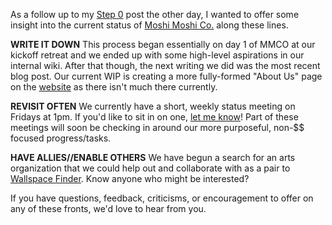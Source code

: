 As a follow up to my [Step 0](http://dojo4.com/blog/step-0-getting-started-building-a-purposeful-organization) post the other day, I wanted to offer some insight into the current status of [Moshi Moshi Co.](http://gomoshimoshi.com/) along these lines.

__WRITE IT DOWN__ This process began essentially on day 1 of MMCO at our kickoff retreat and we ended up with some high-level aspirations in our internal wiki. After that though, the next writing we did was the most recent blog post. Our current WIP is creating a more fully-formed "About Us" page on the [website](http://gomoshimoshi.com/) as there isn't much there currently.

__REVISIT OFTEN__ We currently have a short, weekly status meeting on Fridays at 1pm. If you'd like to sit in on one, [let me know](mailto:ryan@gomoshimoshi.com)! Part of these meetings will soon be checking in around our more purposeful, non-$$ focused progress/tasks.

__HAVE ALLIES//ENABLE OTHERS__ We have begun a search for an arts organization that we could help out and collaborate with as a pair to [Wallspace Finder](http://wallspacefinder.com/). Know anyone who might be interested?

If you have questions, feedback, criticisms, or encouragement to offer on any of these fronts, we'd love to hear from you.